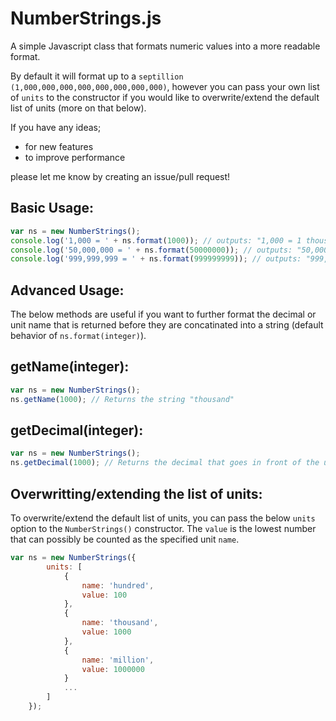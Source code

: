 NumberStrings.js
================

A simple Javascript class that formats numeric values into a more readable format.

By default it will format up to a `septillion (1,000,000,000,000,000,000,000,000)`, however you can pass your own list of `units` to the constructor if you would like to overwrite/extend the default list of units (more on that below).

If you have any ideas;

- for new features
- to improve performance

please let me know by creating an issue/pull request!


Basic Usage:
------------

```js
var ns = new NumberStrings();
console.log('1,000 = ' + ns.format(1000)); // outputs: "1,000 = 1 thousand"
console.log('50,000,000 = ' + ns.format(50000000)); // outputs: "50,000,000 = 50 million"
console.log('999,999,999 = ' + ns.format(999999999)); // outputs: "999,999,999 = 999.999999 million"
```




Advanced Usage:
------------
The below methods are useful if you want to further format the decimal or unit name that is returned before they are concatinated into a string (default behavior of `ns.format(integer)`).


getName(integer):
------------

```js
var ns = new NumberStrings();
ns.getName(1000); // Returns the string "thousand"
```


getDecimal(integer):
------------

```js
var ns = new NumberStrings();
ns.getDecimal(1000); // Returns the decimal that goes in front of the unit name, in this case: 1
```


Overwritting/extending the list of units:
-----------------------------------------
To overwrite/extend the default list of units, you can pass the below `units` option to the `NumberStrings()` constructor.
The `value` is the lowest number that can possibly be counted as the specified unit `name`.

```js
var ns = new NumberStrings({
        units: [
            {
                name: 'hundred',
                value: 100
            },
            {
                name: 'thousand',
                value: 1000
            },
            {
                name: 'million',
                value: 1000000
            }
            ...
        ]
    });
```
